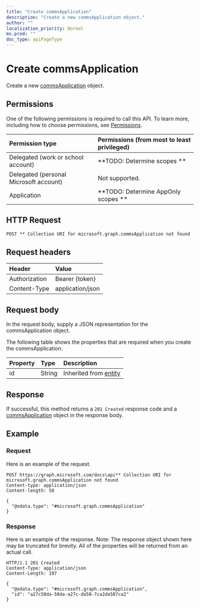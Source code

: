 ```yaml
---
title: "Create commsApplication"
description: "Create a new commsApplication object."
author: ""
localization_priority: Normal
ms.prod: ""
doc_type: apiPageType
---
```


# Create commsApplication

Create a new [commsApplication](../resources/commsapplication.md) object.

## Permissions
One of the following permissions is required to call this API. To learn more, including how to choose permissions, see [Permissions](/concepts/permissions-reference.md).

|Permission type|Permissions (from most to least privileged)|
|:---|:---|
|Delegated (work or school account)|**TODO: Determine scopes **|
|Delegated (personal Microsoft account)|Not supported.|
|Application|**TODO: Determine AppOnly scopes **|

## HTTP Request
<!-- {
  "blockType": "ignored"
}
-->
``` http
POST ** Collection URI for microsoft.graph.commsApplication not found
```

## Request headers
|Header|Value|
|:---|:---|
|Authorization|Bearer {token}|
|Content-Type|application/json|

## Request body
In the request body, supply a JSON representation for the commsApplication object.

The following table shows the properties that are required when you create the commsApplication.

|Property|Type|Description|
|:---|:---|:---|
|id|String| Inherited from [entity](../resources/entity.md)|



## Response
If successful, this method returns a `201 Created` response code and a [commsApplication](../resources/commsapplication.md) object in the response body.

## Example

### Request
Here is an example of the request.
<!-- {
  "blockType": "request",
  "name": "create_commsapplication_from_"
}
-->
``` http
POST https://graph.microsoft.com/docs\api** Collection URI for microsoft.graph.commsApplication not found
Content-type: application/json
Content-length: 58

{
  "@odata.type": "#microsoft.graph.commsApplication"
}
```

### Response
Here is an example of the response. Note: The response object shown here may be truncated for brevity. All of the properties will be returned from an actual call.
<!-- {
  "blockType": "response",
  "truncated": true,
  "@odata.type": "microsoft.graph.commsapplication"
}
-->
``` http
HTTP/1.1 201 Created
Content-Type: application/json
Content-Length: 107

{
  "@odata.type": "#microsoft.graph.commsApplication",
  "id": "a27c58da-58da-a27c-da58-7ca2da587ca2"
}
```

